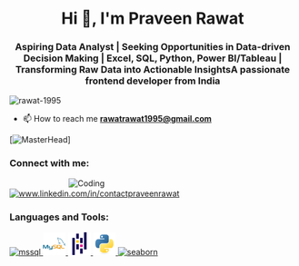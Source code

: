 <h1 align="center">Hi 👋, I'm Praveen Rawat</h1>
<h3 align="center">Aspiring Data Analyst | Seeking Opportunities in Data-driven Decision Making | Excel, SQL, Python, Power BI/Tableau | Transforming Raw Data into Actionable InsightsA passionate frontend developer from India</h3>

<p align="left"> <img src="https://komarev.com/ghpvc/?username=rawat-1995&label=Profile%20views&color=0e75b6&style=flat" alt="rawat-1995" /> </p>

- 📫 How to reach me **rawatrawat1995@gmail.com**

[![MasterHead](https://analytics-smart.com/wp-content/uploads/2022/06/Data-Science1-1.gif)]
<h3 align="left">Connect with me:</h3>
<img align="right" alt="Coding" width="400" src="https://miro.medium.com/v2/resize:fit:828/format:webp/0*H4cHks1eEdrW7Zlz.gif">

<a href="https://linkedin.com/in/www.linkedin.com/in/contactpraveenrawat" target="blank"><img align="center" src="https://raw.githubusercontent.com/rahuldkjain/github-profile-readme-generator/master/src/images/icons/Social/linked-in-alt.svg" alt="www.linkedin.com/in/contactpraveenrawat" height="30" width="40" /></a>
</p>

<h3 align="left">Languages and Tools:</h3>
<p align="left"> <a href="https://www.microsoft.com/en-us/sql-server" target="_blank" rel="noreferrer"> <img src="https://www.svgrepo.com/show/303229/microsoft-sql-server-logo.svg" alt="mssql" width="40" height="40"/> </a> <a href="https://www.mysql.com/" target="_blank" rel="noreferrer"> <img src="https://raw.githubusercontent.com/devicons/devicon/master/icons/mysql/mysql-original-wordmark.svg" alt="mysql" width="40" height="40"/> </a> <a href="https://pandas.pydata.org/" target="_blank" rel="noreferrer"> <img src="https://raw.githubusercontent.com/devicons/devicon/2ae2a900d2f041da66e950e4d48052658d850630/icons/pandas/pandas-original.svg" alt="pandas" width="40" height="40"/> </a> <a href="https://www.python.org" target="_blank" rel="noreferrer"> <img src="https://raw.githubusercontent.com/devicons/devicon/master/icons/python/python-original.svg" alt="python" width="40" height="40"/> </a> <a href="https://seaborn.pydata.org/" target="_blank" rel="noreferrer"> <img src="https://seaborn.pydata.org/_images/logo-mark-lightbg.svg" alt="seaborn" width="40" height="40"/> </a> </p>

<p><img align="left" src="https://github-readme-stats.vercel.app/api/top-langs?username=rawat-1995
